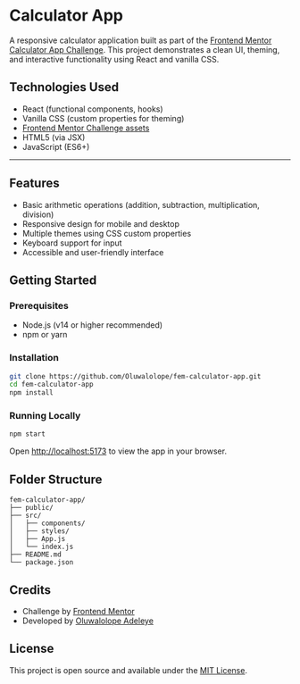 # Calculator App

A responsive calculator application built as part of the [Frontend Mentor Calculator App Challenge](https://www.frontendmentor.io/challenges/calculator-app-9lteq5N29). This project demonstrates a clean UI, theming, and interactive functionality using React and vanilla CSS.

## Technologies Used

- React (functional components, hooks)
- Vanilla CSS (custom properties for theming)
- [Frontend Mentor Challenge assets](https://www.frontendmentor.io/challenges/calculator-app-9lteq5N29)
- HTML5 (via JSX)
- JavaScript (ES6+)

---

## Features

- Basic arithmetic operations (addition, subtraction, multiplication, division)
- Responsive design for mobile and desktop
- Multiple themes using CSS custom properties
- Keyboard support for input
- Accessible and user-friendly interface

## Getting Started

### Prerequisites

- Node.js (v14 or higher recommended)
- npm or yarn

### Installation

```bash
git clone https://github.com/Oluwalolope/fem-calculator-app.git
cd fem-calculator-app
npm install
```

### Running Locally

```bash
npm start
```

Open [http://localhost:5173](http://localhost:5173) to view the app in your browser.

## Folder Structure

```
fem-calculator-app/
├── public/
├── src/
│   ├── components/
│   ├── styles/
│   ├── App.js
│   └── index.js
├── README.md
└── package.json
```

## Credits

- Challenge by [Frontend Mentor](https://www.frontendmentor.io/)
- Developed by [Oluwalolope Adeleye](https://github.com/Oluwalolope/)

## License

This project is open source and available under the [MIT License](LICENSE).
